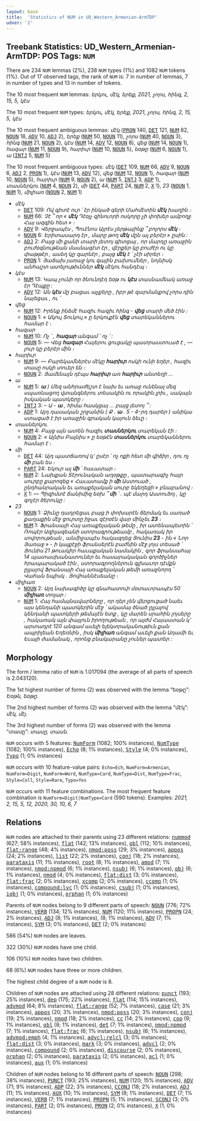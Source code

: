 ```yaml
---
layout: base
title:  'Statistics of NUM in UD_Western_Armenian-ArmTDP'
udver: '2'
---
```


## Treebank Statistics: UD_Western_Armenian-ArmTDP: POS Tags: `NUM`

There are 234 `NUM` lemmas (2%), 238 `NUM` types (1%) and 1082 `NUM` tokens (1%).
Out of 17 observed tags, the rank of `NUM` is: 7 in number of lemmas, 7 in number of types and 13 in number of tokens.

The 10 most frequent `NUM` lemmas: <em>երկու, մէկ, երեք, 2021, չորս, հինգ, 2, 15, 5, կէս</em>

The 10 most frequent `NUM` types:  <em>երկու, մէկ, երեք, 2021, չորս, հինգ, 2, 15, 5, կէս</em>

The 10 most frequent ambiguous lemmas: <em>մէկ</em> (<tt><a href="hyw_armtdp-pos-PRON.html">PRON</a></tt> 140, <tt><a href="hyw_armtdp-pos-DET.html">DET</a></tt> 121, <tt><a href="hyw_armtdp-pos-NUM.html">NUM</a></tt> 82, <tt><a href="hyw_armtdp-pos-NOUN.html">NOUN</a></tt> 18, <tt><a href="hyw_armtdp-pos-ADV.html">ADV</a></tt> 10, <tt><a href="hyw_armtdp-pos-ADJ.html">ADJ</a></tt> 2), <em>երեք</em> (<tt><a href="hyw_armtdp-pos-NUM.html">NUM</a></tt> 50, <tt><a href="hyw_armtdp-pos-NOUN.html">NOUN</a></tt> 11), <em>չորս</em> (<tt><a href="hyw_armtdp-pos-NUM.html">NUM</a></tt> 40, <tt><a href="hyw_armtdp-pos-NOUN.html">NOUN</a></tt> 3), <em>հինգ</em> (<tt><a href="hyw_armtdp-pos-NUM.html">NUM</a></tt> 21, <tt><a href="hyw_armtdp-pos-NOUN.html">NOUN</a></tt> 2), <em>կէս</em> (<tt><a href="hyw_armtdp-pos-NUM.html">NUM</a></tt> 14, <tt><a href="hyw_armtdp-pos-ADV.html">ADV</a></tt> 12, <tt><a href="hyw_armtdp-pos-NOUN.html">NOUN</a></tt> 8), <em>վեց</em> (<tt><a href="hyw_armtdp-pos-NUM.html">NUM</a></tt> 14, <tt><a href="hyw_armtdp-pos-NOUN.html">NOUN</a></tt> 1), <em>հազար</em> (<tt><a href="hyw_armtdp-pos-NUM.html">NUM</a></tt> 11, <tt><a href="hyw_armtdp-pos-NOUN.html">NOUN</a></tt> 9), <em>հարիւր</em> (<tt><a href="hyw_armtdp-pos-NUM.html">NUM</a></tt> 10, <tt><a href="hyw_armtdp-pos-NOUN.html">NOUN</a></tt> 5), <em>եօթը</em> (<tt><a href="hyw_armtdp-pos-NUM.html">NUM</a></tt> 6, <tt><a href="hyw_armtdp-pos-NOUN.html">NOUN</a></tt> 1), <em>ա</em> (<tt><a href="hyw_armtdp-pos-INTJ.html">INTJ</a></tt> 5, <tt><a href="hyw_armtdp-pos-NUM.html">NUM</a></tt> 5)

The 10 most frequent ambiguous types:  <em>մէկ</em> (<tt><a href="hyw_armtdp-pos-DET.html">DET</a></tt> 109, <tt><a href="hyw_armtdp-pos-NUM.html">NUM</a></tt> 66, <tt><a href="hyw_armtdp-pos-ADV.html">ADV</a></tt> 9, <tt><a href="hyw_armtdp-pos-NOUN.html">NOUN</a></tt> 6, <tt><a href="hyw_armtdp-pos-ADJ.html">ADJ</a></tt> 2, <tt><a href="hyw_armtdp-pos-PRON.html">PRON</a></tt> 1), <em>կէս</em> (<tt><a href="hyw_armtdp-pos-NUM.html">NUM</a></tt> 13, <tt><a href="hyw_armtdp-pos-ADV.html">ADV</a></tt> 12), <em>վեց</em> (<tt><a href="hyw_armtdp-pos-NUM.html">NUM</a></tt> 12, <tt><a href="hyw_armtdp-pos-NOUN.html">NOUN</a></tt> 1), <em>հազար</em> (<tt><a href="hyw_armtdp-pos-NUM.html">NUM</a></tt> 10, <tt><a href="hyw_armtdp-pos-NOUN.html">NOUN</a></tt> 5), <em>հարիւր</em> (<tt><a href="hyw_armtdp-pos-NUM.html">NUM</a></tt> 9, <tt><a href="hyw_armtdp-pos-NOUN.html">NOUN</a></tt> 2), <em>ա</em> (<tt><a href="hyw_armtdp-pos-NUM.html">NUM</a></tt> 5, <tt><a href="hyw_armtdp-pos-INTJ.html">INTJ</a></tt> 3, <tt><a href="hyw_armtdp-pos-ADP.html">ADP</a></tt> 1), <em>տասներկու</em> (<tt><a href="hyw_armtdp-pos-NUM.html">NUM</a></tt> 4, <tt><a href="hyw_armtdp-pos-NOUN.html">NOUN</a></tt> 2), <em>մի</em> (<tt><a href="hyw_armtdp-pos-DET.html">DET</a></tt> 44, <tt><a href="hyw_armtdp-pos-PART.html">PART</a></tt> 24, <tt><a href="hyw_armtdp-pos-NUM.html">NUM</a></tt> 2, <tt><a href="hyw_armtdp-pos-X.html">X</a></tt> 1), <em>23</em> (<tt><a href="hyw_armtdp-pos-NOUN.html">NOUN</a></tt> 1, <tt><a href="hyw_armtdp-pos-NUM.html">NUM</a></tt> 1), <em>միլիառ</em> (<tt><a href="hyw_armtdp-pos-NOUN.html">NOUN</a></tt> 2, <tt><a href="hyw_armtdp-pos-NUM.html">NUM</a></tt> 1)


* <em>մէկ</em>
  * <tt><a href="hyw_armtdp-pos-DET.html">DET</a></tt> 109: <em>Ով գիտէ ուր ՛ էր ինկած գերի Մահմէտին <b>մէկ</b> խաղին ։</em>
  * <tt><a href="hyw_armtdp-pos-NUM.html">NUM</a></tt> 66: <em>Չէ ՞ որ « <b>մէկ</b> Դէօյչ զինուորի ոսկորը չի փոխեր ամբողջ Հայ ազգին հետ » ։</em>
  * <tt><a href="hyw_armtdp-pos-ADV.html">ADV</a></tt> 9: <em>Վերջապէս , Պուէնոս Այրէս չերթայինք ՞ բոլորս <b>մէկ</b> ։</em>
  * <tt><a href="hyw_armtdp-pos-NOUN.html">NOUN</a></tt> 6: <em>Երիտասարդ էր , մարը թող <b>մէկ</b> մըն ալ բերէր » ըսին :</em>
  * <tt><a href="hyw_armtdp-pos-ADJ.html">ADJ</a></tt> 2: <em>Բայց մի քանի տարի յետոյ գիտցայ , որ մարդը առաջին բուժօգնութեան մասնագէտ էր , վէրքեր կը բուժէր ու կը փաթթէր , ասեղ կը զարնէր , բայց <b>մէկ</b> է ՝ չէի սիրեր ։</em>
  * <tt><a href="hyw_armtdp-pos-PRON.html">PRON</a></tt> 1: <em>Յաճախ յառաջ կու գային բախումներ , նոյնիսկ անհաշտ ատելութիւններ <b>մէկ</b> մէկու հանդէպ ։</em>
* <em>կէս</em>
  * <tt><a href="hyw_armtdp-pos-NUM.html">NUM</a></tt> 13: <em>Կապ չունի որ ծնունդէդ եօթ ու <b>կէս</b> տասնամեակ առաջ էր Դէպքը :</em>
  * <tt><a href="hyw_armtdp-pos-ADV.html">ADV</a></tt> 12: <em>Ան <b>կէս</b> մը բացաւ աչքերը , իբր թէ զարմանքով չորս դին նայեցաւ , ու ՝</em>
* <em>վեց</em>
  * <tt><a href="hyw_armtdp-pos-NUM.html">NUM</a></tt> 12: <em>Իրենք ինձմէ հազիւ հազիւ հինգ - <b>վեց</b> տարի մեծ էին ։</em>
  * <tt><a href="hyw_armtdp-pos-NOUN.html">NOUN</a></tt> 1: <em>« Ակուլ Տուկուլ » ը երկուքէն <b>վեց</b> տարեկաններու համար է ։</em>
* <em>հազար</em>
  * <tt><a href="hyw_armtdp-pos-NUM.html">NUM</a></tt> 10: <em>Ոչ ՛ , <b>հազար</b> անգամ ՝ ոչ ՛ :</em>
  * <tt><a href="hyw_armtdp-pos-NOUN.html">NOUN</a></tt> 5: <em>— Վեց <b>հազար</b> Հայերու ցուցակը պատրաստուած է , — լուր կը բերէր մին ։</em>
* <em>հարիւր</em>
  * <tt><a href="hyw_armtdp-pos-NUM.html">NUM</a></tt> 9: <em>— Բարեկամներէս մէկը <b>հարիւր</b> ոսկի ունի եղեր , հազիւ տասը ոսկի տուեր են ։</em>
  * <tt><a href="hyw_armtdp-pos-NOUN.html">NOUN</a></tt> 2: <em>Յամենայն դէպս <b>հարիւր</b> առ <b>հարիւր</b> անտեղի ...</em>
* <em>ա</em>
  * <tt><a href="hyw_armtdp-pos-NUM.html">NUM</a></tt> 5: <em><b>ա</b> ) Մեզ անհրաժեշտ է նախ եւ առաջ ունենալ մեզ սպառնացող վտանգներու տեսակին ու որակին լրիւ , սակայն իսկական պատկերը ։</em>
  * <tt><a href="hyw_armtdp-pos-INTJ.html">INTJ</a></tt> 3: <em>– Ա - <b>ա</b> , հիմա հասկցայ … բայց յետոյ ՞ :</em>
  * <tt><a href="hyw_armtdp-pos-ADP.html">ADP</a></tt> 1: <em>Այդ դասական շրջանին ( Ք . <b>ա</b> . 5 - 4-րդ դարեր ) անիկա ստացած է իր առաջին գրական կայուն ձեւը ։</em>
* <em>տասներկու</em>
  * <tt><a href="hyw_armtdp-pos-NUM.html">NUM</a></tt> 4: <em>Բայց այն ատեն հազիւ <b>տասներկու</b> տարեկան էի ։</em>
  * <tt><a href="hyw_armtdp-pos-NOUN.html">NOUN</a></tt> 2: <em>« Ալնիս Բալնիս » ը եօթէն <b>տասներկու</b> տարեկաններու համար է ։</em>
* <em>մի</em>
  * <tt><a href="hyw_armtdp-pos-DET.html">DET</a></tt> 44: <em>Այդ պատճառով կ՚ ըսէր ՝ ոչ ոքի հետ մի վիճիր , դու ոչ <b>մի</b> բան ես ։</em>
  * <tt><a href="hyw_armtdp-pos-PART.html">PART</a></tt> 24: <em>Եկուր ալ <b>մի</b> ՛ հաւատար ։</em>
  * <tt><a href="hyw_armtdp-pos-NUM.html">NUM</a></tt> 2: <em>Նախքան Տէրունական աղօթքը , պատարագիչ հայր սուրբը քարոզեց « Հաւատամք ի <b>մի</b> Աստուած , ընդհանրական եւ առաքելական սուրբ եկեղեցի » բնաբանով ։</em>
  * <tt><a href="hyw_armtdp-pos-X.html">X</a></tt> 1: <em>— Պիզիմտէ ճանիմիզ եօխ ՞ <b>մի</b> ՛ . պէ մարդ Աստուծոյ , կը գոչէր ծերուկը :</em>
* <em>23</em>
  * <tt><a href="hyw_armtdp-pos-NOUN.html">NOUN</a></tt> 1: <em>Ձիւնը դադրեցաւ բայց ի փոխարէն ճերմակ եւ սառած քաղաքին մէջ ցուրտը իջաւ զէրօէն վար մինչեւ <b>23</b> ։</em>
  * <tt><a href="hyw_armtdp-pos-NUM.html">NUM</a></tt> 1: <em>Ֆրանսայի Հայ առաքելական թեմը , իր ատենապետին ՝ Ռոպէր Ազիլազեանի ստորագրութեամբ , հակառակ իր սովորութեան , անմիջապէս հակազդեց Յունիս <b>23</b> - ին « Նոր Յառաջ » - ի կայքէջի ֆրանսերէն բաժնին մէջ լոյս տեսած ՝ Յունիս 21 թուակիր հաւաքական նամակին , զոր ֆրանսահայ 14 պատասխանատուներ եւ հասարակական գործիչներ հրապարակած էին , ստորագրողներուն գլխաւոր դէմքն ըլլալով Ֆրանսայի Հայ առաքելական թեմի առաջնորդ ՝ Վահան եպիսկ . Յովհաննէսեանը ։</em>
* <em>միլիառ</em>
  * <tt><a href="hyw_armtdp-pos-NOUN.html">NOUN</a></tt> 2: <em>Այդ նախագիծը կը գնահատուի մօտաւորապէս 50 <b>միլիառ</b> տոլար :</em>
  * <tt><a href="hyw_armtdp-pos-NUM.html">NUM</a></tt> 1: <em>Հայ համայնավարները , որ դեր չեն վերցուցած նաեւ այս կենդանի պատկերին մէջ ՝ ակամայ ծնած ըլլալով կենդանի պատկերի թեմայէն ետք , կը մարեն սրահին լոյսերը , հակառակ այն փայլուն իրողութեան , որ այժմ Հայաստան կ՚ արտադրէ 120 անգամ աւելի ելեկտրականութիւն քան ապրիլեան Եղեռնին , իսկ <b>միլիառ</b> անգամ աւելի քան Ադամի եւ Եւայի ժամանակ , որոնց բնակարանը չուներ պատեր :</em>

## Morphology

The form / lemma ratio of `NUM` is 1.017094 (the average of all parts of speech is 2.043120).

The 1st highest number of forms (2) was observed with the lemma “եօթը”: <em>Եօթն, եօթը</em>.

The 2nd highest number of forms (2) was observed with the lemma “մէկ”: <em>մէկ, մէյ</em>.

The 3rd highest number of forms (2) was observed with the lemma “տասը”: <em>տասը, տասն</em>.

`NUM` occurs with 5 features: <tt><a href="hyw_armtdp-feat-NumForm.html">NumForm</a></tt> (1082; 100% instances), <tt><a href="hyw_armtdp-feat-NumType.html">NumType</a></tt> (1082; 100% instances), <tt><a href="hyw_armtdp-feat-Echo.html">Echo</a></tt> (8; 1% instances), <tt><a href="hyw_armtdp-feat-Style.html">Style</a></tt> (4; 0% instances), <tt><a href="hyw_armtdp-feat-Typo.html">Typo</a></tt> (1; 0% instances)

`NUM` occurs with 10 feature-value pairs: `Echo=Ech`, `NumForm=Armenian`, `NumForm=Digit`, `NumForm=Word`, `NumType=Card`, `NumType=Dist`, `NumType=Frac`, `Style=Coll`, `Style=Rare`, `Typo=Yes`

`NUM` occurs with 11 feature combinations.
The most frequent feature combination is `NumForm=Digit|NumType=Card` (590 tokens).
Examples: <em>2021, 2, 15, 5, 12, 2020, 30, 10, 6, 7</em>


## Relations

`NUM` nodes are attached to their parents using 23 different relations: <tt><a href="hyw_armtdp-dep-nummod.html">nummod</a></tt> (627; 58% instances), <tt><a href="hyw_armtdp-dep-flat.html">flat</a></tt> (142; 13% instances), <tt><a href="hyw_armtdp-dep-obl.html">obl</a></tt> (112; 10% instances), <tt><a href="hyw_armtdp-dep-flat-range.html">flat:range</a></tt> (48; 4% instances), <tt><a href="hyw_armtdp-dep-nmod-poss.html">nmod:poss</a></tt> (29; 3% instances), <tt><a href="hyw_armtdp-dep-appos.html">appos</a></tt> (24; 2% instances), <tt><a href="hyw_armtdp-dep-list.html">list</a></tt> (22; 2% instances), <tt><a href="hyw_armtdp-dep-conj.html">conj</a></tt> (18; 2% instances), <tt><a href="hyw_armtdp-dep-parataxis.html">parataxis</a></tt> (11; 1% instances), <tt><a href="hyw_armtdp-dep-root.html">root</a></tt> (8; 1% instances), <tt><a href="hyw_armtdp-dep-amod.html">amod</a></tt> (7; 1% instances), <tt><a href="hyw_armtdp-dep-nmod-npmod.html">nmod:npmod</a></tt> (6; 1% instances), <tt><a href="hyw_armtdp-dep-nsubj.html">nsubj</a></tt> (6; 1% instances), <tt><a href="hyw_armtdp-dep-obj.html">obj</a></tt> (6; 1% instances), <tt><a href="hyw_armtdp-dep-nmod.html">nmod</a></tt> (4; 0% instances), <tt><a href="hyw_armtdp-dep-flat-dist.html">flat:dist</a></tt> (3; 0% instances), <tt><a href="hyw_armtdp-dep-flat-frac.html">flat:frac</a></tt> (2; 0% instances), <tt><a href="hyw_armtdp-dep-xcomp.html">xcomp</a></tt> (2; 0% instances), <tt><a href="hyw_armtdp-dep-ccomp.html">ccomp</a></tt> (1; 0% instances), <tt><a href="hyw_armtdp-dep-compound-lvc.html">compound:lvc</a></tt> (1; 0% instances), <tt><a href="hyw_armtdp-dep-csubj.html">csubj</a></tt> (1; 0% instances), <tt><a href="hyw_armtdp-dep-iobj.html">iobj</a></tt> (1; 0% instances), <tt><a href="hyw_armtdp-dep-orphan.html">orphan</a></tt> (1; 0% instances)

Parents of `NUM` nodes belong to 9 different parts of speech: <tt><a href="hyw_armtdp-pos-NOUN.html">NOUN</a></tt> (776; 72% instances), <tt><a href="hyw_armtdp-pos-VERB.html">VERB</a></tt> (134; 12% instances), <tt><a href="hyw_armtdp-pos-NUM.html">NUM</a></tt> (120; 11% instances), <tt><a href="hyw_armtdp-pos-PROPN.html">PROPN</a></tt> (24; 2% instances), <tt><a href="hyw_armtdp-pos-ADJ.html">ADJ</a></tt> (8; 1% instances),  (8; 1% instances), <tt><a href="hyw_armtdp-pos-ADV.html">ADV</a></tt> (7; 1% instances), <tt><a href="hyw_armtdp-pos-SYM.html">SYM</a></tt> (3; 0% instances), <tt><a href="hyw_armtdp-pos-DET.html">DET</a></tt> (2; 0% instances)

586 (54%) `NUM` nodes are leaves.

322 (30%) `NUM` nodes have one child.

106 (10%) `NUM` nodes have two children.

68 (6%) `NUM` nodes have three or more children.

The highest child degree of a `NUM` node is 8.

Children of `NUM` nodes are attached using 28 different relations: <tt><a href="hyw_armtdp-dep-punct.html">punct</a></tt> (193; 25% instances), <tt><a href="hyw_armtdp-dep-dep.html">dep</a></tt> (175; 22% instances), <tt><a href="hyw_armtdp-dep-flat.html">flat</a></tt> (114; 15% instances), <tt><a href="hyw_armtdp-dep-advmod.html">advmod</a></tt> (64; 8% instances), <tt><a href="hyw_armtdp-dep-flat-range.html">flat:range</a></tt> (52; 7% instances), <tt><a href="hyw_armtdp-dep-case.html">case</a></tt> (21; 3% instances), <tt><a href="hyw_armtdp-dep-appos.html">appos</a></tt> (20; 3% instances), <tt><a href="hyw_armtdp-dep-nmod-poss.html">nmod:poss</a></tt> (20; 3% instances), <tt><a href="hyw_armtdp-dep-conj.html">conj</a></tt> (19; 2% instances), <tt><a href="hyw_armtdp-dep-nmod.html">nmod</a></tt> (18; 2% instances), <tt><a href="hyw_armtdp-dep-cc.html">cc</a></tt> (14; 2% instances), <tt><a href="hyw_armtdp-dep-cop.html">cop</a></tt> (9; 1% instances), <tt><a href="hyw_armtdp-dep-obl.html">obl</a></tt> (8; 1% instances), <tt><a href="hyw_armtdp-dep-det.html">det</a></tt> (7; 1% instances), <tt><a href="hyw_armtdp-dep-nmod-npmod.html">nmod:npmod</a></tt> (7; 1% instances), <tt><a href="hyw_armtdp-dep-flat-frac.html">flat:frac</a></tt> (6; 1% instances), <tt><a href="hyw_armtdp-dep-nsubj.html">nsubj</a></tt> (6; 1% instances), <tt><a href="hyw_armtdp-dep-advmod-emph.html">advmod:emph</a></tt> (4; 1% instances), <tt><a href="hyw_armtdp-dep-advcl-relcl.html">advcl:relcl</a></tt> (3; 0% instances), <tt><a href="hyw_armtdp-dep-flat-dist.html">flat:dist</a></tt> (3; 0% instances), <tt><a href="hyw_armtdp-dep-mark.html">mark</a></tt> (3; 0% instances), <tt><a href="hyw_armtdp-dep-advcl.html">advcl</a></tt> (2; 0% instances), <tt><a href="hyw_armtdp-dep-compound.html">compound</a></tt> (2; 0% instances), <tt><a href="hyw_armtdp-dep-discourse.html">discourse</a></tt> (2; 0% instances), <tt><a href="hyw_armtdp-dep-orphan.html">orphan</a></tt> (2; 0% instances), <tt><a href="hyw_armtdp-dep-parataxis.html">parataxis</a></tt> (2; 0% instances), <tt><a href="hyw_armtdp-dep-acl.html">acl</a></tt> (1; 0% instances), <tt><a href="hyw_armtdp-dep-aux.html">aux</a></tt> (1; 0% instances)

Children of `NUM` nodes belong to 16 different parts of speech: <tt><a href="hyw_armtdp-pos-NOUN.html">NOUN</a></tt> (298; 38% instances), <tt><a href="hyw_armtdp-pos-PUNCT.html">PUNCT</a></tt> (193; 25% instances), <tt><a href="hyw_armtdp-pos-NUM.html">NUM</a></tt> (120; 15% instances), <tt><a href="hyw_armtdp-pos-ADV.html">ADV</a></tt> (71; 9% instances), <tt><a href="hyw_armtdp-pos-ADP.html">ADP</a></tt> (22; 3% instances), <tt><a href="hyw_armtdp-pos-CCONJ.html">CCONJ</a></tt> (18; 2% instances), <tt><a href="hyw_armtdp-pos-ADJ.html">ADJ</a></tt> (11; 1% instances), <tt><a href="hyw_armtdp-pos-AUX.html">AUX</a></tt> (10; 1% instances), <tt><a href="hyw_armtdp-pos-SYM.html">SYM</a></tt> (8; 1% instances), <tt><a href="hyw_armtdp-pos-DET.html">DET</a></tt> (7; 1% instances), <tt><a href="hyw_armtdp-pos-VERB.html">VERB</a></tt> (7; 1% instances), <tt><a href="hyw_armtdp-pos-PROPN.html">PROPN</a></tt> (5; 1% instances), <tt><a href="hyw_armtdp-pos-SCONJ.html">SCONJ</a></tt> (3; 0% instances), <tt><a href="hyw_armtdp-pos-PART.html">PART</a></tt> (2; 0% instances), <tt><a href="hyw_armtdp-pos-PRON.html">PRON</a></tt> (2; 0% instances), <tt><a href="hyw_armtdp-pos-X.html">X</a></tt> (1; 0% instances)

